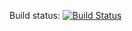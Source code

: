 Build status: [![Build Status](https://travis-ci.com/sw1/cv.svg?branch=master)](https://travis-ci.com/sw1/cv)
